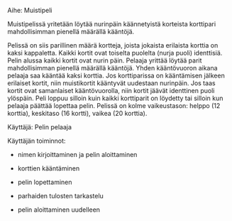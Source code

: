 Aihe: Muistipeli

Muistipelissä yritetään löytää nurinpäin käännetyistä korteista korttipari mahdollisimman pienellä määrällä kääntöjä.

Pelissä on siis parillinen määrä kortteja, joista jokaista erilaista korttia on kaksi kappaletta. Kaikki kortit ovat toiselta puolelta (nurja puoli) identtisiä. Pelin alussa kaikki kortit ovat nurin päin. Pelaaja yrittää löytää parit mahdollisimman pienellä määrällä kääntöjä. Yhden kääntövuoron aikana pelaaja saa kääntää kaksi korttia. Jos korttiparissa on kääntämisen jälkeen erilaiset kortit, niin muistikortit kääntyvät uudestaan nurinpäin. Jos taas kortit ovat samanlaiset kääntövuorolla, niin kortit jäävät identtinen puoli ylöspäin. Peli loppuu silloin kuin kaikki korttiparit on löydetty tai silloin kun pelaaja päättää lopettaa pelin. Pelissä on kolme vaikeustason: helppo (12 korttia), keskitaso (16 kortti), vaikea (20 korttia).

Käyttäjä: Pelin pelaaja

Käyttäjän toiminnot:

- nimen kirjoittaminen ja pelin aloittaminen

- korttien kääntäminen

- pelin lopettaminen

- parhaiden tulosten tarkastelu

- pelin aloittaminen uudelleen

